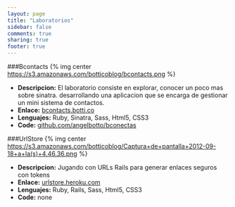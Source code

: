 ```yaml
---
layout: page
title: "Laboratorios"
sidebar: false
comments: true
sharing: true
footer: true
---
```


###Bcontacts
{% img center https://s3.amazonaws.com/botticoblog/bcontacts.png %}

+ **Descripcion:** El laboratorio consiste en explorar, conocer un poco mas sobre sinatra. desarrollando una aplicacion que se encarga de gestionar un mini sistema de contactos.
+ **Enlace:** [bcontacts.botti.co](http://bcontacts.botti.co/)
+ **Lenguajes:** Ruby, Sinatra, Sass, Html5, CSS3
+ **Code:** [github.com/angelbotto/bconectas](https://github.com/angelbotto/bcontacts)

###UrlStore
{% img center https://s3.amazonaws.com/botticoblog/Captura+de+pantalla+2012-09-18+a+la(s)+4.46.36.png %}

+ **Descripcion:** Jugando con URLs Rails para generar enlaces seguros con tokens
+ **Enlace:** [urlstore.heroku.com](http://urlstore.heroku.com)
+ **Lenguajes:** Ruby, Rails, Sass, Html5, CSS3
+ **Code:** none